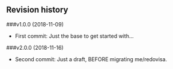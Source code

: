 Revision history
----------------

###v1.0.0 (2018-11-09)

* First commit: Just the base to get started with...

###v2.0.0 (2018-11-16)

* Second commit: Just a draft, BEFORE migrating me/redovisa.
